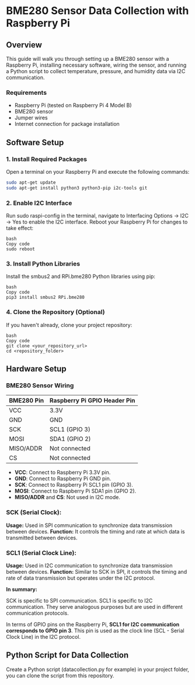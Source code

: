 # BME280 Sensor Data Collection with Raspberry Pi

## Overview

This guide will walk you through setting up a BME280 sensor with a Raspberry Pi, installing necessary software, wiring the sensor, and running a Python script to collect temperature, pressure, and humidity data via I2C communication.

### Requirements

- Raspberry Pi (tested on Raspberry Pi 4 Model B)
- BME280 sensor
- Jumper wires
- Internet connection for package installation

## Software Setup

### 1. Install Required Packages

Open a terminal on your Raspberry Pi and execute the following commands:

```bash
sudo apt-get update
sudo apt-get install python3 python3-pip i2c-tools git
```
### 2. Enable I2C Interface 
Run sudo raspi-config in the terminal, navigate to Interfacing Options -> I2C -> Yes to enable the I2C interface. Reboot your Raspberry Pi for changes to take effect:
```
bash
Copy code
sudo reboot
```
### 3. Install Python Libraries
Install the smbus2 and RPi.bme280 Python libraries using pip:
```
bash
Copy code
pip3 install smbus2 RPi.bme280
```
### 4. Clone the Repository (Optional)
If you haven't already, clone your project repository:
```
bash
Copy code
git clone <your_repository_url>
cd <repository_folder>
```

## Hardware Setup

### BME280 Sensor Wiring

| BME280 Pin | Raspberry Pi GPIO Header Pin |
|------------|-----------------------------|
| VCC        | 3.3V                        |
| GND        | GND                         |
| SCK        | SCL1 (GPIO 3)               |
| MOSI       | SDA1 (GPIO 2)               |
| MISO/ADDR  | Not connected               |
| CS         | Not connected               |

- **VCC**: Connect to Raspberry Pi 3.3V pin.
- **GND**: Connect to Raspberry Pi GND pin.
- **SCK**: Connect to Raspberry Pi SCL1 pin (GPIO 3).
- **MOSI**: Connect to Raspberry Pi SDA1 pin (GPIO 2).
- **MISO/ADDR** and **CS**: Not used in I2C mode.

### SCK (Serial Clock):
**Usage:** Used in SPI communication to synchronize data transmission between devices.
**Function:** It controls the timing and rate at which data is transmitted between devices.

### SCL1 (Serial Clock Line):
**Usage:** Used in I2C communication to synchronize data transmission between devices.
**Function:** Similar to SCK in SPI, it controls the timing and rate of data transmission but operates under the I2C protocol.

**In summary:**

SCK is specific to SPI communication.
SCL1 is specific to I2C communication.
They serve analogous purposes but are used in different communication protocols.

In terms of GPIO pins on the Raspberry Pi, **SCL1 for I2C communication corresponds to GPIO pin 3**. This pin is used as the clock line (SCL - Serial Clock Line) in the I2C protocol.

## Python Script for Data Collection
Create a Python script (datacollection.py for example) in your project folder, you can clone the script from this repository.

